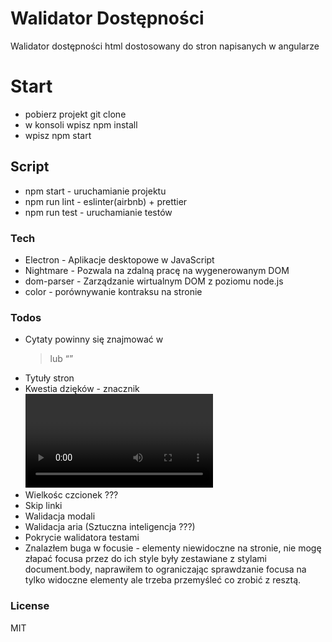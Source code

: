 # Walidator Dostępności

Walidator dostępności html dostosowany do stron napisanych w angularze

# Start
- pobierz projekt git clone
- w konsoli wpisz npm install
- wpisz npm start

## Script
  - npm start - uruchamianie projektu
  - npm run lint - eslinter(airbnb) + prettier
  - npm run test - uruchamianie testów

### Tech

* Electron - Aplikacje desktopowe w JavaScript
* Nightmare - Pozwala na zdalną pracę na wygenerowanym DOM
* dom-parser - Zarządzanie wirtualnym DOM z poziomu node.js
* color - porównywanie kontraksu na stronie

### Todos

 * Cytaty powinny się znajmować w <blockquote> lub <q>
 * Tytuły stron
 * Kwestia dzięków - znacznik <video> powinien zawierać alternatywne napisy
 * Wielkośc czcionek ???
 * Skip linki
 * Walidacja modali
 * Walidacja aria (Sztuczna inteligencja ???)
 * Pokrycie walidatora testami
 * Znalazłem buga w focusie - elementy niewidoczne na stronie, nie mogę złapać focusa przez do ich style były zestawiane z stylami document.body, naprawiłem to ograniczając sprawdzanie focusa na tylko widoczne elementy ale trzeba przemyśleć co zrobić z resztą.

### License

MIT
